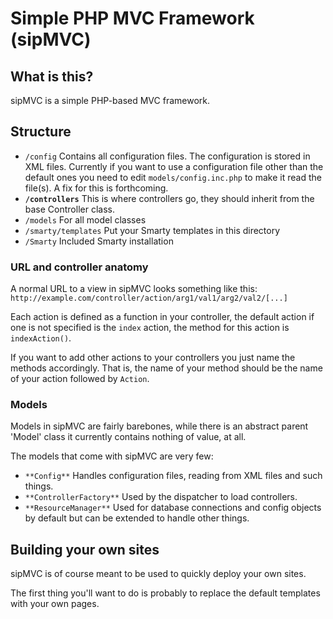 # Simple PHP MVC Framework (sipMVC)

## What is this?

sipMVC is a simple PHP-based MVC framework.


## Structure

* `/config` Contains all configuration files. The configuration is stored in XML files. Currently if you want to use a configuration file other than the default ones you need to edit `models/config.inc.php` to make it read the file(s). A fix for this is forthcoming.
* **`/controllers`** This is where controllers go, they should inherit from the base Controller class.
* `/models` For all model classes
* `/smarty/templates` Put your Smarty templates in this directory
* `/Smarty` Included Smarty installation


### URL and controller anatomy

A normal URL to a view in sipMVC looks something like this:
`http://example.com/controller/action/arg1/val1/arg2/val2/[...]`

Each action is defined as a function in your controller, the
default action if one is not specified is the `index` action, the method
for this action is `indexAction()`.

If you want to add other actions to your controllers you just name the
methods accordingly. That is, the name of your method should be the name
of your action followed by `Action`.


### Models

Models in sipMVC are fairly barebones, while there is an abstract parent
'Model' class it currently contains nothing of value, at all.

The models that come with sipMVC are very few:

* `**Config**` Handles configuration files, reading from XML files and such things.
* `**ControllerFactory**` Used by the dispatcher to load controllers.
* `**ResourceManager**` Used for database connections and config objects by default but can be extended to handle other things.


## Building your own sites

sipMVC is of course meant to be used to quickly deploy your own sites.

The first thing you'll want to do is probably to replace the default templates
with your own pages.
